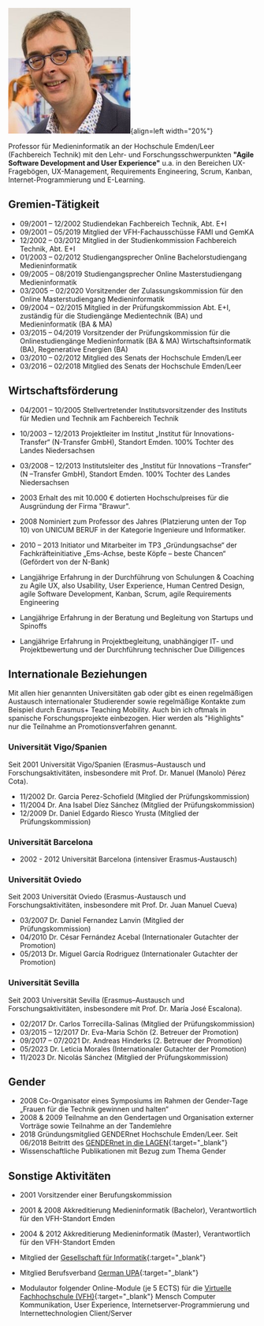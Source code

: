 ![Jörg Thomaschewski](assets/jt.jpg){align=left width="20%"}

Professor für Medieninformatik an der Hochschule Emden/Leer (Fachbereich Technik) mit den Lehr- und Forschungsschwerpunkten **"Agile Software Development and User Experience"** u.a. in den Bereichen UX-Fragebögen, UX-Management, Requirements Engineering, Scrum, Kanban, Internet-Programmierung und E-Learning.

## Gremien-Tätigkeit
* 09/2001  – 12/2002  Studiendekan Fachbereich Technik, Abt. E+I
* 09/2001  – 05/2019  Mitglied der VFH-Fachausschüsse FAMI und GemKA
* 12/2002  – 03/2012  Mitglied in der Studienkommission Fachbereich Technik, Abt. E+I
* 01/2003  – 02/2012  Studiengangsprecher Online Bachelorstudiengang Medieninformatik
* 09/2005  – 08/2019  Studiengangsprecher Online Masterstudiengang Medieninformatik
* 03/2005  – 02/2020  Vorsitzender der Zulassungskommission für den Online Masterstudiengang Medieninformatik
* 09/2004  – 02/2015  Mitglied in der Prüfungskommission Abt. E+I, zuständig für die Studiengänge Medientechnik (BA) und Medieninformatik (BA & MA)
* 03/2015  – 04/2019  Vorsitzender der Prüfungskommission für die Onlinestudiengänge Medieninformatik (BA & MA) Wirtschaftsinformatik (BA), Regenerative Energien (BA)
* 03/2010  – 02/2012  Mitglied des Senats der Hochschule Emden/Leer
* 03/2016  – 02/2018  Mitglied des Senats der Hochschule Emden/Leer


## Wirtschaftsförderung
* 04/2001 – 10/2005  Stellvertretender Institutsvorsitzender des Instituts für Medien und Technik am Fachbereich Technik 
* 10/2003  – 12/2013  Projektleiter im Institut „Institut für Innovations-Transfer“ (N-Transfer GmbH), Standort Emden. 100% Tochter des Landes Niedersachsen
* 03/2008  – 12/2013  Institutsleiter des „Institut für Innovations –Transfer“ (N –Transfer GmbH), Standort Emden. 100% Tochter des Landes Niedersachsen

* 2003  Erhalt des mit 10.000 € dotierten Hochschulpreises für die Ausgründung der Firma "Brawur".
* 2008  Nominiert zum Professor des Jahres (Platzierung unten der Top 10) von UNICUM BERUF in der Kategorie Ingenieure und Informatiker.
* 2010  – 2013  Initiator und Mitarbeiter im TP3 „Gründungsachse“ der Fachkräfteinitiative „Ems-Achse, beste Köpfe – beste Chancen“ (Gefördert von der N-Bank)

* Langjährige Erfahrung in der Durchführung von Schulungen & Coaching zu Agile UX, also  Usability, User Experience, Human Centred Design, agile Software Development, Kanban, Scrum, agile Requirements Engineering 
* Langjährige Erfahrung in der Beratung und Begleitung von Startups und Spinoffs
* Langjährige Erfahrung in Projektbegleitung, unabhängiger IT- und Projektbewertung und der Durchführung technischer Due Dilligences


## Internationale Beziehungen
Mit allen hier genannten Universitäten gab oder gibt es einen regelmäßigen Austausch internationaler Studierender sowie regelmäßige Kontakte zum Beispiel durch Erasmus+ Teaching Mobility. Auch bin ich oftmals in spanische Forschungsprojekte einbezogen. Hier werden als "Highlights" nur die Teilnahme an Promotionsverfahren genannt.

### Universität Vigo/Spanien
Seit 2001 	 Universität Vigo/Spanien (Erasmus–Austausch und Forschungsaktivitäten, insbesondere mit Prof. Dr. Manuel (Manolo) Pérez Cota). 

* 11/2002 Dr. Garcia Perez-Schofield (Mitglied der Prüfungskommission)
* 11/2004 Dr. Ana Isabel Díez Sánchez (Mitglied der Prüfungskommission)
* 12/2009 Dr. Daniel Edgardo Riesco Yrusta (Mitglied der Prüfungskommission)

### Universität Barcelona
* 2002 - 2012	Universität Barcelona (intensiver Erasmus-Austausch)

### Universität Oviedo
Seit 2003 	Universität Oviedo (Erasmus-Austausch und Forschungsaktivitäten, insbesondere mit Prof. Dr. Juan Manuel Cueva)

* 03/2007 Dr. Daniel Fernandez Lanvin (Mitglied der Prüfungskommission)
* 04/2010 Dr. César Fernández Acebal (Internationaler Gutachter der Promotion)
* 05/2013 Dr. Miguel García Rodriguez (Internationaler Gutachter der Promotion)

### Universität Sevilla
Seit 2003 	Universität Sevilla (Erasmus–Austausch und Forschungsaktivitäten, insbesondere mit Prof. Dr. María José Escalona). 

* 02/2017 Dr. Carlos Torrecilla-Salinas (Mitglied der Prüfungskommission)
* 03/2015  – 12/2017 Dr. Eva-Maria Schön (2. Betreuer der Promotion)
* 09/2017  – 07/2021 Dr. Andreas Hinderks (2. Betreuer der Promotion)
* 05/2023 Dr. Leticia Morales (Internationaler Gutachter der Promotion)
* 11/2023 Dr. Nicolás Sánchez (Mitglied der Prüfungskommission)


## Gender
* 2008  Co-Organisator eines Symposiums im Rahmen der Gender-Tage „Frauen für die Technik gewinnen und halten“ 
* 2008 & 2009  Teilnahme an den Gendertagen und Organisation externer Vorträge sowie Teilnahme an der Tandemlehre
* 2018  Gründungsmitglied GENDERnet Hochschule Emden/Leer. Seit 06/2018 Beitritt des [GENDERnet in die LAGEN](https://www.nds-lagen.de){:target="_blank"}
* Wissenschaftliche Publikationen mit Bezug zum Thema Gender


## Sonstige Aktivitäten 
* 2001  Vorsitzender einer Berufungskommission
* 2001 & 2008  Akkreditierung Medieninformatik (Bachelor), Verantwortlich für den VFH-Standort Emden
* 2004 & 2012  Akkreditierung Medieninformatik (Master), Verantwortlich für den VFH-Standort Emden

* Mitglied der [Gesellschaft für Informatik](https://gi.de/){:target="_blank"}
* Mitglied Berufsverband [German UPA](https://germanupa.de/){:target="_blank"}
* Modulautor folgender Online-Module (je 5 ECTS) für die [Virtuelle Fachhochschule (VFH)](https://www.vfh.de/){:target="_blank"}  Mensch Computer Kommunikation, User Experience, Internetserver-Programmierung und Internettechnologien Client/Server